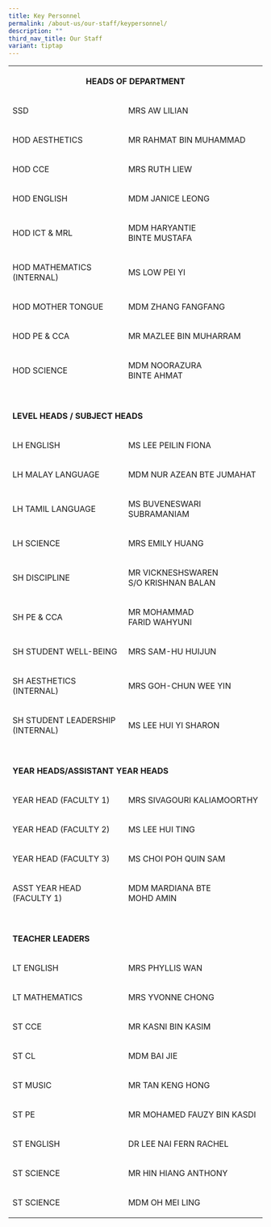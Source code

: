 ```yaml
---
title: Key Personnel
permalink: /about-us/our-staff/keypersonnel/
description: ""
third_nav_title: Our Staff
variant: tiptap
---
```

<table style="minWidth: 50px">
<colgroup>
<col>
<col>
</colgroup>
<tbody>
<tr>
<th rowspan="1" colspan="2">
<p>HEADS OF DEPARTMENT</p>
</th>
</tr>
<tr>
<td rowspan="1" colspan="1">
<p>SSD</p>
</td>
<td rowspan="1" colspan="1">
<p>MRS AW LILIAN</p>
</td>
</tr>
<tr>
<td rowspan="1" colspan="1">
<p>HOD AESTHETICS</p>
</td>
<td rowspan="1" colspan="1">
<p>MR RAHMAT BIN&nbsp;MUHAMMAD</p>
</td>
</tr>
<tr>
<td rowspan="1" colspan="1">
<p>HOD CCE</p>
</td>
<td rowspan="1" colspan="1">
<p>MRS RUTH LIEW</p>
</td>
</tr>
<tr>
<td rowspan="1" colspan="1">
<p>HOD ENGLISH</p>
</td>
<td rowspan="1" colspan="1">
<p>MDM JANICE LEONG</p>
</td>
</tr>
<tr>
<td rowspan="1" colspan="1">
<p>HOD ICT &amp; MRL</p>
</td>
<td rowspan="1" colspan="1">
<p>MDM HARYANTIE BINTE&nbsp;MUSTAFA</p>
</td>
</tr>
<tr>
<td rowspan="1" colspan="1">
<p>HOD MATHEMATICS (INTERNAL)</p>
</td>
<td rowspan="1" colspan="1">
<p>MS LOW PEI YI</p>
</td>
</tr>
<tr>
<td rowspan="1" colspan="1">
<p>HOD MOTHER TONGUE</p>
</td>
<td rowspan="1" colspan="1">
<p>MDM ZHANG FANGFANG</p>
</td>
</tr>
<tr>
<td rowspan="1" colspan="1">
<p>HOD PE &amp; CCA</p>
</td>
<td rowspan="1" colspan="1">
<p>MR MAZLEE BIN&nbsp;MUHARRAM</p>
</td>
</tr>
<tr>
<td rowspan="1" colspan="1">
<p>HOD SCIENCE</p>
</td>
<td rowspan="1" colspan="1">
<p>MDM NOORAZURA BINTE&nbsp;AHMAT</p>
</td>
</tr>
<tr>
<td rowspan="1" colspan="1">
<p></p>
</td>
<td rowspan="1" colspan="1">
<p></p>
</td>
</tr>
<tr>
<td rowspan="1" colspan="2">
<p><strong>LEVEL HEADS / SUBJECT HEADS</strong>
</p>
</td>
</tr>
<tr>
<td rowspan="1" colspan="1">
<p>LH ENGLISH</p>
</td>
<td rowspan="1" colspan="1">
<p>MS LEE PEILIN FIONA</p>
</td>
</tr>
<tr>
<td rowspan="1" colspan="1">
<p>LH MALAY LANGUAGE</p>
</td>
<td rowspan="1" colspan="1">
<p>MDM NUR AZEAN BTE&nbsp;JUMAHAT</p>
</td>
</tr>
<tr>
<td rowspan="1" colspan="1">
<p>LH TAMIL LANGUAGE</p>
</td>
<td rowspan="1" colspan="1">
<p>MS BUVENESWARI SUBRAMANIAM</p>
</td>
</tr>
<tr>
<td rowspan="1" colspan="1">
<p>LH SCIENCE</p>
</td>
<td rowspan="1" colspan="1">
<p>MRS EMILY HUANG</p>
</td>
</tr>
<tr>
<td rowspan="1" colspan="1">
<p>SH DISCIPLINE</p>
</td>
<td rowspan="1" colspan="1">
<p>MR VICKNESHSWAREN S/O&nbsp;KRISHNAN BALAN</p>
</td>
</tr>
<tr>
<td rowspan="1" colspan="1">
<p>SH PE &amp;&nbsp;CCA</p>
</td>
<td rowspan="1" colspan="1">
<p>MR MOHAMMAD FARID&nbsp;WAHYUNI</p>
</td>
</tr>
<tr>
<td rowspan="1" colspan="1">
<p>SH STUDENT WELL-BEING</p>
</td>
<td rowspan="1" colspan="1">
<p>MRS SAM-HU HUIJUN</p>
</td>
</tr>
<tr>
<td rowspan="1" colspan="1">
<p>SH AESTHETICS (INTERNAL)</p>
</td>
<td rowspan="1" colspan="1">
<p>MRS GOH-CHUN WEE YIN</p>
</td>
</tr>
<tr>
<td rowspan="1" colspan="1">
<p>SH STUDENT LEADERSHIP (INTERNAL)</p>
</td>
<td rowspan="1" colspan="1">
<p>MS LEE HUI YI SHARON</p>
</td>
</tr>
<tr>
<td rowspan="1" colspan="1">
<p></p>
</td>
<td rowspan="1" colspan="1">
<p></p>
</td>
</tr>
<tr>
<td rowspan="1" colspan="2">
<p><strong>YEAR HEADS/ASSISTANT YEAR HEADS</strong>
</p>
</td>
</tr>
<tr>
<td rowspan="1" colspan="1">
<p>YEAR HEAD (FACULTY 1)</p>
</td>
<td rowspan="1" colspan="1">
<p>MRS SIVAGOURI KALIAMOORTHY</p>
</td>
</tr>
<tr>
<td rowspan="1" colspan="1">
<p>YEAR HEAD (FACULTY 2)</p>
</td>
<td rowspan="1" colspan="1">
<p>MS LEE HUI TING</p>
</td>
</tr>
<tr>
<td rowspan="1" colspan="1">
<p>YEAR HEAD (FACULTY 3)</p>
</td>
<td rowspan="1" colspan="1">
<p>MS CHOI POH QUIN SAM</p>
</td>
</tr>
<tr>
<td rowspan="1" colspan="1">
<p>ASST YEAR HEAD (FACULTY 1)</p>
</td>
<td rowspan="1" colspan="1">
<p>MDM MARDIANA BTE MOHD&nbsp;AMIN</p>
</td>
</tr>
<tr>
<td rowspan="1" colspan="1">
<p></p>
</td>
<td rowspan="1" colspan="1">
<p></p>
</td>
</tr>
<tr>
<td rowspan="1" colspan="2">
<p><strong>TEACHER LEADERS</strong>
</p>
</td>
</tr>
<tr>
<td rowspan="1" colspan="1">
<p>LT ENGLISH</p>
</td>
<td rowspan="1" colspan="1">
<p>MRS&nbsp;PHYLLIS WAN</p>
</td>
</tr>
<tr>
<td rowspan="1" colspan="1">
<p>LT MATHEMATICS</p>
</td>
<td rowspan="1" colspan="1">
<p>MRS YVONNE CHONG</p>
</td>
</tr>
<tr>
<td rowspan="1" colspan="1">
<p>ST CCE</p>
</td>
<td rowspan="1" colspan="1">
<p>MR&nbsp;KASNI BIN KASIM</p>
</td>
</tr>
<tr>
<td rowspan="1" colspan="1">
<p>ST CL</p>
</td>
<td rowspan="1" colspan="1">
<p>MDM BAI JIE</p>
</td>
</tr>
<tr>
<td rowspan="1" colspan="1">
<p>ST MUSIC</p>
</td>
<td rowspan="1" colspan="1">
<p>MR TAN KENG HONG</p>
</td>
</tr>
<tr>
<td rowspan="1" colspan="1">
<p>ST PE</p>
</td>
<td rowspan="1" colspan="1">
<p>MR MOHAMED FAUZY BIN&nbsp;KASDI</p>
</td>
</tr>
<tr>
<td rowspan="1" colspan="1">
<p>ST ENGLISH</p>
</td>
<td rowspan="1" colspan="1">
<p>DR LEE NAI FERN RACHEL</p>
</td>
</tr>
<tr>
<td rowspan="1" colspan="1">
<p>ST SCIENCE</p>
</td>
<td rowspan="1" colspan="1">
<p>MR HIN HIANG ANTHONY</p>
</td>
</tr>
<tr>
<td rowspan="1" colspan="1">
<p>ST SCIENCE</p>
</td>
<td rowspan="1" colspan="1">
<p>MDM&nbsp;OH MEI LING</p>
</td>
</tr>
</tbody>
</table>
<p></p>